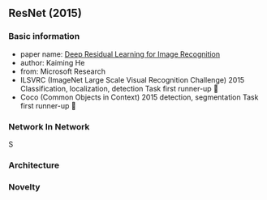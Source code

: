 ## ResNet (2015) 

### Basic information
- paper name: [Deep Residual Learning for Image Recognition](https://arxiv.org/abs/1512.03385)
- author: Kaiming He
- from: Microsoft Research
- ILSVRC (ImageNet Large Scale Visual Recognition Challenge) 2015 Classification, localization, detection Task first runner-up :1st_place_medal:
- Coco (Common Objects in Context) 2015 detection, segmentation Task first runner-up :1st_place_medal:

### Network In Network
S
### Architecture

### Novelty

